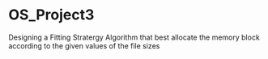 # OS_Project3
Designing a Fitting Stratergy Algorithm that best allocate the memory block according to the given values of the file sizes
